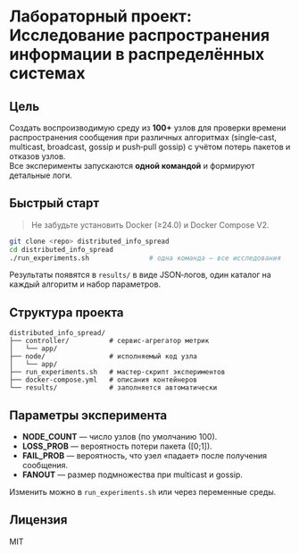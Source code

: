 
# Лабораторный проект: Исследование распространения информации в распределённых системах

## Цель
Создать воспроизводимую среду из **100+** узлов для проверки времени распространения сообщения при различных 
алгоритмах (single‑cast, multicast, broadcast, gossip и push‑pull gossip) с учётом потерь пакетов и отказов узлов.  
Все эксперименты запускаются **одной командой** и формируют детальные логи.

## Быстрый старт

> Не забудьте установить Docker (≥24.0) и Docker Compose V2.

```bash
git clone <repo> distributed_info_spread
cd distributed_info_spread
./run_experiments.sh               # одна команда — все исследования
```

Результаты появятся в `results/` в виде JSON‑логов, один каталог на каждый алгоритм и набор параметров.

## Структура проекта
```
distributed_info_spread/
├── controller/          # сервис‑агрегатор метрик
│   └── app/
├── node/                # исполняемый код узла
│   └── app/
├── run_experiments.sh   # мастер‑скрипт экспериментов
├── docker-compose.yml   # описания контейнеров
└── results/             # заполняется автоматически
```

## Параметры эксперимента
- **NODE_COUNT** — число узлов (по умолчанию 100).
- **LOSS_PROB** — вероятность потери пакета \([0;1]\).
- **FAIL_PROB** — вероятность, что узел «падает» после получения сообщения.
- **FANOUT** — размер подмножества при multicast и gossip.

Изменить можно в `run_experiments.sh` или через переменные среды.

## Лицензия
MIT
